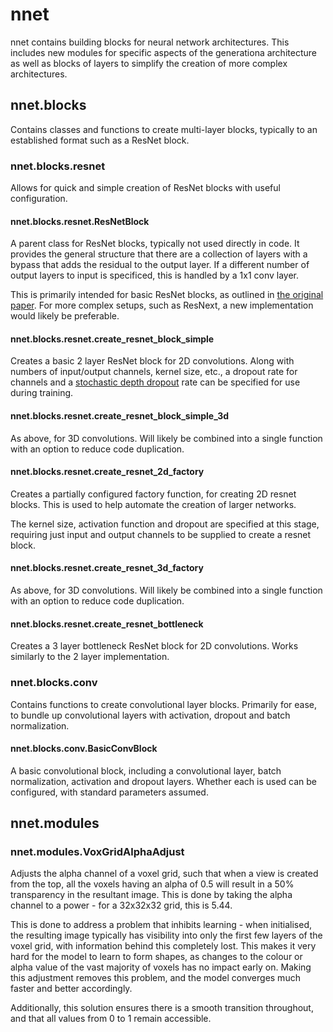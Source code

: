 # nnet

nnet contains building blocks for neural network architectures. This includes new modules for specific aspects of the generationa architecture as well as blocks of layers to simplify the creation of more complex architectures.

## nnet.blocks

Contains classes and functions to create multi-layer blocks, typically to an established format such as a ResNet block.

### nnet.blocks.resnet

Allows for quick and simple creation of ResNet blocks with useful configuration.

#### nnet.blocks.resnet.ResNetBlock

A parent class for ResNet blocks, typically not used directly in code. It provides the general structure that there are a collection of layers with a bypass that adds the residual to the output layer. If a different number of output layers to input is specificed, this is handled by a 1x1 conv layer.

This is primarily intended for basic ResNet blocks, as outlined in [the original paper](https://arxiv.org/abs/1512.03385). For more complex setups, such as ResNext, a new implementation would likely be preferable.

#### nnet.blocks.resnet.create_resnet_block_simple

Creates a basic 2 layer ResNet block for 2D convolutions. Along with numbers of input/output channels, kernel size, etc., a dropout rate for channels and a [stochastic depth dropout](https://arxiv.org/abs/1603.09382) rate can be specified for use during training.

#### nnet.blocks.resnet.create_resnet_block_simple_3d

As above, for 3D convolutions. Will likely be combined into a single function with an option to reduce code duplication.

#### nnet.blocks.resnet.create_resnet_2d_factory

Creates a partially configured factory function, for creating 2D resnet blocks. This is used to help automate the creation of larger networks.

The kernel size, activation function and dropout are specified at this stage, requiring just input and output channels to be supplied to create a resnet block.

#### nnet.blocks.resnet.create_resnet_3d_factory

As above, for 3D convolutions. Will likely be combined into a single function with an option to reduce code duplication.

#### nnet.blocks.resnet.create_resnet_bottleneck

Creates a 3 layer bottleneck ResNet block for 2D convolutions. Works similarly to the 2 layer implementation.

### nnet.blocks.conv

Contains functions to create convolutional layer blocks. Primarily for ease, to bundle up convolutional layers with activation, dropout and batch normalization.

#### nnet.blocks.conv.BasicConvBlock

A basic convolutional block, including a convolutional layer, batch normalization, activation and dropout layers. Whether each is used can be configured, with standard parameters assumed.



## nnet.modules


### nnet.modules.VoxGridAlphaAdjust

Adjusts the alpha channel of a voxel grid, such that when a view is created from the top, all the voxels having an alpha of 0.5 will result in a 50% transparency in the resultant image. This is done by taking the alpha channel to a power - for a 32x32x32 grid, this is 5.44.

This is done to address a problem that inhibits learning - when initialised, the resulting image typically has visibility into only the first few layers of the voxel grid, with information behind this completely lost. This makes it very hard for the model to learn to form shapes, as changes to the colour or alpha value of the vast majority of voxels has no impact early on. Making this adjustment removes this problem, and the model converges much faster and better accordingly.

Additionally, this solution ensures there is a smooth transition throughout, and that all values from 0 to 1 remain accessible.